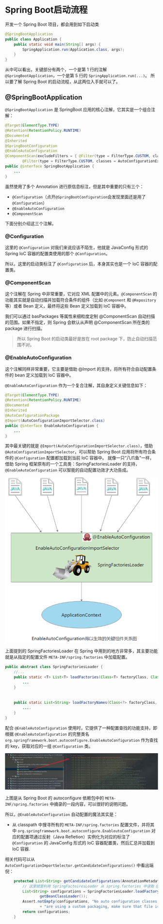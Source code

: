 # Spring Boot启动流程
开发一个 Spring Boot 项目，都会用到如下启动类
```java
@SpringBootApplication
public class Application {
    public static void main(String[] args) {
        SpringApplication.run(Application.class, args);
    }
}
```

从中可以看出，关键部分有两个，一个是第 1 行的注解 `@SpringBootApplication`，一个是第 5 行的 `SpringApplication.run(...)`。
所以要了解 Spring Boot 的启动流程，从这两位入手就可以了。

## @SpringBootApplication
`@SpringBootApplication` 是 SpringBoot 应用的核心注解，它其实是一个组合注解：
```java
@Target(ElementType.TYPE)
@Retention(RetentionPolicy.RUNTIME)
@Documented
@Inherited
@SpringBootConfiguration
@EnableAutoConfiguration
@ComponentScan(excludeFilters = { @Filter(type = FilterType.CUSTOM, classes = TypeExcludeFilter.class),
		@Filter(type = FilterType.CUSTOM, classes = AutoConfigurationExcludeFilter.class) })
public @interface SpringBootApplication {
    ...
}
```
虽然使用了多个 Annotation 进行原信息标注，但是其中重要的只有三个：
* `@Configuration`（点开`@SpringBootConfiguration`会发现里面还是用了`@Configuration`）
* `@EnableAutoConfiguration`
* `@ComponentScan`

下面分别介绍这三个注解。

### @Configuration
这里的 `@Configuration` 对我们来说应该不陌生，他就是 JavaConfig 形式的 Spring IoC 容器的配置类使用的那个 `@Configuration`。

所以，这里的启动类标注了 `@Configuration` 后，本身其实也是一个 IoC 容器的配置类。

### @ComponentScan
这个注解在 Spring 中非常重要，它对应 XML 配置中的元素。`@ComponentScan` 的功能其实就是自动扫描并加载符合条件的组件（比如 `@Component` 和 `@Repository` 等）或者 Bean 定义，最终将这些 Bean 定义加载到 IoC 容器中。

我们可以通过 basPackages 等属性来细粒度定制 @ComponentScan 自动扫描的范围。如果不指定，则 Spring 会默认从声明 @ComponentScan 所在类的 package 进行扫描。

> 所以 Spring Boot 的启动类最好是放在 root package 下，防止自动扫描范围不对。

### @EnableAutoConfiguration
这个注解同样非常重要，它主要是借助 @Import 的支持，将所有符合自动配置条件的 bean 定义加载到 IoC 容器中。

`@EnableAutoConfiguration` 作为一个复合注解，其自身定义关键信息如下：
```java
@Target(ElementType.TYPE)
@Retention(RetentionPolicy.RUNTIME)
@Documented
@Inherited
@AutoConfigurationPackage
@Import(AutoConfigurationImportSelector.class)
public @interface EnableAutoConfiguration {
    ...
}
```
其中最关键的就是 `@Import(AutoConfigurationImportSelector.class)`，借助 `@AutoConfigurationImportSelector`，可以帮助 Spring Boot 应用将所有符合条件的 `@Configuration` 配置都加载到当前 IoC 容器中。
就像一只“八爪鱼”一样，借助 Spring 框架原有的一个工具类：SpringFactoriesLoader 的支持，`@EnableAutoConfiguration` 可以智能的自动配置功效才大功告成。

![EnableAutoConfiguration](./enableautoconfiguration.png)

上面提到的 SpringFactoriesLoader 在 Spring 中用到的地方非常多，其主要功能就是从指定的配置文件 `META-INF/spring.factories` 中加载配置。
```java
public abstract class SpringFactoriesLoader {
    //...
    public static <T> List<T> loadFactories(Class<T> factoryClass, ClassLoader classLoader) {
        ...
    }


    public static List<String> loadFactoryNames(Class<?> factoryClass, ClassLoader classLoader) {
        ....
    }
}
```
配合 `@EnableAutoConfiguration` 使用时，它提供了一种配置查找的功能支持，即根据 `@EnableAutoConfiguration` 的完整类名 `org.springframework.boot.autoconfigure.EnableAutoConfiguration` 作为查找的 key，获取对应的一组 `@Configuration` 类。

![SpringFactoriesLoader](./spring-factories-loader.jpeg)

上图是从 Spring Boot 的 autoconfigure 依赖包中的 `META-INF/spring.factories` 中摘录的一段内容，可以很好的说明问题。

所以，`@EnableAutoConfiguration` 自动配置的魔法其实是：
* 从 classpath 中搜寻所有的 `META-INF/spring.factories` 配置文件，并将其中 `org.springframework.boot.autoconfigure.EnableutoConfiguration` 对应的配置项通过反射（Java Refletion）实例化为对应的标注了 `@Configuration` 的 JavaConfig 形式的 IoC 容器配置类，然后汇总并加载到 IoC 容器.

相关代码可以从 `AutoConfigurationImportSelector.getCandidateConfigurations()` 中看出端倪：
```java
	protected List<String> getCandidateConfigurations(AnnotationMetadata metadata, AnnotationAttributes attributes) {
        // 这里就是利用 SpringFactoiresLoader 从 spring.factories 中读取 @EnableAutoConfiguration 的类
		List<String> configurations = SpringFactoriesLoader.loadFactoryNames(getSpringFactoriesLoaderFactoryClass(),
				getBeanClassLoader());
		Assert.notEmpty(configurations, "No auto configuration classes found in META-INF/spring.factories. If you "
				+ "are using a custom packaging, make sure that file is correct.");
		return configurations;
	}
```